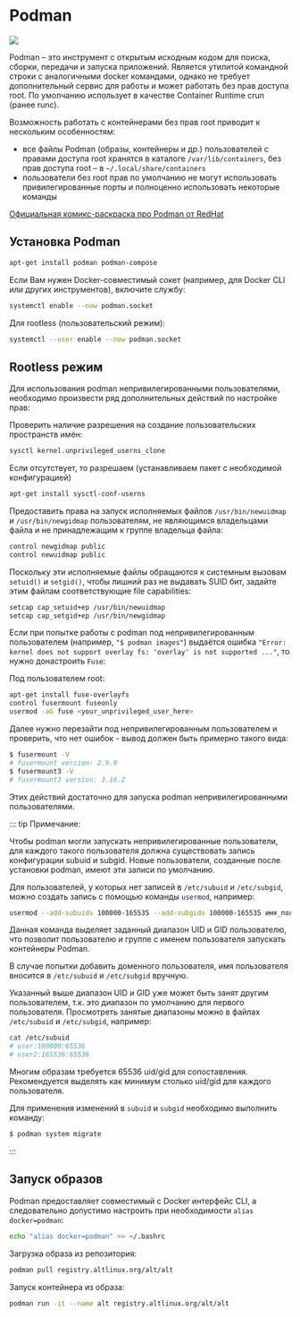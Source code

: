 # Podman

![](https://basis.gnulinux.pro/ru/latest/_images/podman.png)

Podman – это инструмент с открытым исходным кодом для поиска, сборки, передачи и запуска приложений. Является утилитой командной строки с аналогичными docker командами, однако не требует дополнительный сервис для работы и может работать без прав доступа root. По умолчанию использует в качестве Container Runtime crun (ранее runc).

Возможность работать с контейнерами без прав root приводит к нескольким особенностям:
- все файлы Podman (образы, контейнеры и др.) пользователей с правами доступа root хранятся в каталоге `/var/lib/containers`, без прав доступа root – в `~/.local/share/containers`
- пользователи без root прав по умолчанию не могут использовать привилегированные порты и полноценно использовать некоторые команды

[Официальная комикс-раскраска про Podman от RedHat](/public/static/ContainerCommandosColoringBook.pdf)


## Установка Podman

```bash
apt-get install podman podman-compose
```

Если Вам нужен Docker-совместимый сокет (например, для Docker CLI или других инструментов), включите службу:
```bash
systemctl enable --now podman.socket
```

Для rootless (пользовательский режим):
```bash
systemctl --user enable --now podman.socket
```

## Rootless режим

Для использования podman непривилегированными пользователями, необходимо произвести ряд дополнительных действий по настройке прав:

Проверить наличие разрешения на создание пользовательских пространств имён:
```bash
sysctl kernel.unprivileged_userns_clone
```
Если отсутствует, то разрешаем (устанавливаем пакет с необходимой конфигурацией)
```bash
apt-get install sysctl-conf-userns
```
Предоставить права на запуск исполняемых файлов `/usr/bin/newuidmap` и `/usr/bin/newgidmap` пользователям, не являющимся владельцами файла и не принадлежащим к группе владельца файла:
```bash
control newgidmap public
control newuidmap public
```
Поскольку эти исполняемые файлы обращаются к системным вызовам `setuid()` и `setgid()`, чтобы лишний раз не выдавать SUID бит, задайте этим файлам соответствующие file capabilities:
```bash
setcap cap_setuid+ep /usr/bin/newuidmap
setcap cap_setgid+ep /usr/bin/newgidmap
```
Если при попытке работы с podman под непривилегированным пользователем (например, `"$ podman images"`) выдаётся ошибка `"Error: kernel does not support overlay fs: 'overlay' is not supported ..."`, то нужно донастроить `Fuse`:

Под пользователем root:
```bash
apt-get install fuse-overlayfs
control fusermount fuseonly
usermod -aG fuse <your_unprivileged_user_here>
```
Далее нужно перезайти под непривилегированным пользователем и проверить, что нет ошибок - вывод должен быть примерно такого вида:
```bash
$ fusermount -V
# fusermount version: 2.9.9
$ fusermount3 -V
# fusermount3 version: 3.16.2
```
Этих действий достаточно для запуска podman непривилегированными пользователями. 

::: tip Примечание:

Чтобы podman могли запускать непривилегированные пользователи, для каждого такого пользователя должна существовать запись конфигурации subuid и subgid. Новые пользователи, созданные после установки podman, имеют эти записи по умолчанию.

Для пользователей, у которых нет записей в `/etc/subuid` и `/etc/subgid`, можно создать запись с помощью команды `usermod`, например:
```bash
usermod --add-subuids 100000-165535 --add-subgids 100000-165535 имя_пользователя
```
Данная команда выделяет заданный диапазон UID и GID пользователю, что позволит пользователю и группе с именем пользователя запускать контейнеры Podman.

В случае попытки добавить доменного пользователя, имя пользователя вносится в `/etc/subuid` и `/etc/subgid` вручную.

Указанный выше диапазон UID и GID уже может быть занят другим пользователем, т.к. это диапазон по умолчанию для первого пользователя. Просмотреть занятые диапазоны можно в файлах `/etc/subuid` и `/etc/subgid`, например:
```bash
cat /etc/subuid 
# user:100000:65536
# user2:165536:65536
```
Многим образам требуется 65536 uid/gid для сопоставления. Рекомендуется выделять как минимум столько uid/gid для каждого пользователя.

Для применения изменений в `subuid` и `subgid` необходимо выполнить команду:
```bash
$ podman system migrate
```
:::

## Запуск образов

Podman предоставляет совместимый с Docker интерфейс CLI, а следовательно допустимо настроить при необходимости `alias docker=podman`:
```bash
echo "alias docker=podman" >> ~/.bashrc
```
Загрузка образа из репозитория:
```bash
podman pull registry.altlinux.org/alt/alt
```
Запуск контейнера из образа:
```bash
podman run -it --name alt registry.altlinux.org/alt/alt
```